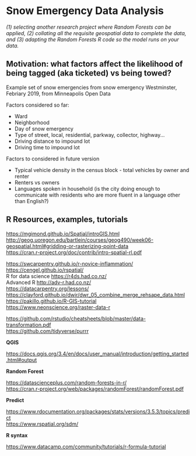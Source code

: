 # Snow Emergency Data Analysis 

*(1) selecting another research project where Random Forests can be applied, (2) collating all the requisite geospatial data to complete the data, and (3) adapting the Random Forests R code so the model runs on your data.*

## Motivation: what factors affect the likelihood of being tagged (aka ticketed) vs being towed? 

Example set of snow emergencies from snow emergency Westminster, Febriary 2019, from Minneapolis Open Data 

Factors considered so far:

- Ward
- Neighborhood
- Day of snow emergency
- Type of street, local, residential, parkway, collector, highway...
- Driving distance to impound lot
- Driving time to impound lot 

Factors to considered in future version 
- Typical vehicle density in the census block - total vehicles by owner and renter
- Renters vs owners 
- Languages spoken in household (is the city doing enough to communicate with residents who are more fluent in a language other than English?)

## R Resources, examples, tutorials 

https://mgimond.github.io/Spatial/introGIS.html  
http://geog.uoregon.edu/bartlein/courses/geog490/week06-geospatial.html#gridding-or-rasterizing-point-data  
https://cran.r-project.org/doc/contrib/intro-spatial-rl.pdf  

https://swcarpentry.github.io/r-novice-inflammation/  
https://cengel.github.io/rspatial/  
R for data science https://r4ds.had.co.nz/  
Advanced R http://adv-r.had.co.nz/  
https://datacarpentry.org/lessons/   
https://clayford.github.io/dwir/dwr_05_combine_merge_rehsape_data.html  
https://pakillo.github.io/R-GIS-tutorial  
https://www.neonscience.org/raster-data-r  

https://github.com/rstudio/cheatsheets/blob/master/data-transformation.pdf  
https://github.com/tidyverse/purrr  

**QGIS** 

https://docs.qgis.org/3.4/en/docs/user_manual/introduction/getting_started.html#output  

**Random Forest**   

https://datascienceplus.com/random-forests-in-r/   
https://cran.r-project.org/web/packages/randomForest/randomForest.pdf  

**Predict**  

https://www.rdocumentation.org/packages/stats/versions/3.5.3/topics/predict  
https://www.rspatial.org/sdm/  

**R syntax**  

https://www.datacamp.com/community/tutorials/r-formula-tutorial  
